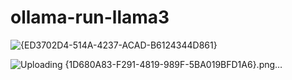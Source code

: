 # ollama-run-llama3

![{ED3702D4-514A-4237-ACAD-B6124344D861}](https://github.com/user-attachments/assets/79043af0-4163-4a88-8613-9961657abc1d)


![Uploading {1D680A83-F291-4819-989F-5BA019BFD1A6}.png…]()
